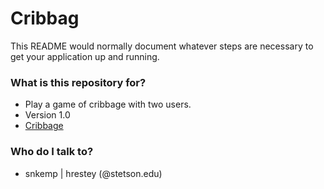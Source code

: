 # Cribbag #

This README would normally document whatever steps are necessary to get your application up and running.

### What is this repository for? ###

* Play a game of cribbage with two users.
* Version 1.0
* [Cribbage](https://wikipedia.org/Cribbage)

### Who do I talk to? ###

* snkemp | hrestey  (@stetson.edu)
